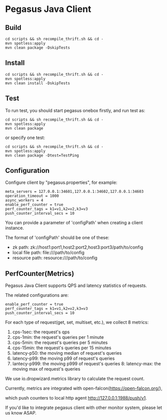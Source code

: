<!--
Licensed to the Apache Software Foundation (ASF) under one
or more contributor license agreements.  See the NOTICE file
distributed with this work for additional information
regarding copyright ownership.  The ASF licenses this file
to you under the Apache License, Version 2.0 (the
"License"); you may not use this file except in compliance
with the License.  You may obtain a copy of the License at

http://www.apache.org/licenses/LICENSE-2.0

Unless required by applicable law or agreed to in writing,
software distributed under the License is distributed on an
"AS IS" BASIS, WITHOUT WARRANTIES OR CONDITIONS OF ANY
KIND, either express or implied.  See the License for the
specific language governing permissions and limitations
under the License.
-->

# Pegasus Java Client

## Build

```
cd scripts && sh recompile_thrift.sh && cd -
mvn spotless:apply
mvn clean package -DskipTests
```

## Install

```
cd scripts && sh recompile_thrift.sh && cd -
mvn spotless:apply
mvn clean install -DskipTests
```

## Test

To run test, you should start pegasus onebox firstly, and run test as:

```
cd scripts && sh recompile_thrift.sh && cd -
mvn spotless:apply
mvn clean package
```

or specify one test:

```
cd scripts && sh recompile_thrift.sh && cd -
mvn spotless:apply
mvn clean package -Dtest=TestPing
```

## Configuration

Configure client by "pegasus.properties", for example:

```
meta_servers = 127.0.0.1:34601,127.0.0.1:34602,127.0.0.1:34603
operation_timeout = 1000
async_workers = 4
enable_perf_counter = true
perf_counter_tags = k1=v1,k2=v2,k3=v3
push_counter_interval_secs = 10
```

You can provide a parameter of 'configPath' when creating a client instance.

The format of 'configPath' should be one of these:
* zk path: zk://host1:port1,host2:port2,host3:port3/path/to/config
* local file path: file:///path/to/config
* resource path: resource:///path/to/config

## PerfCounter(Metrics)

Pegasus Java Client supports QPS and latency statistics of requests.

The related configurations are:

```
enable_perf_counter = true
perf_counter_tags = k1=v1,k2=v2,k3=v3
push_counter_interval_secs = 10
```

For each type of request(get, set, multiset, etc.), we collect 8 metrics:
1. cps-1sec: the request's qps
2. cps-1min: the request's queries per 1 minute
3. cps-5min: the request's queries per 5 minutes
4. cps-15min: the request's queries per 15 minutes
5. latency-p50: the moving median of request's queries
6. latency-p99: the moving p99 of request's queries
7. lantecy-p999: the moving p999 of request's queries
8: latency-max: the moving max of request's queries

We use io.dropwizard.metrics library to calculate the request count.

Currently, metrics are integrated with open-falcon(https://open-falcon.org/),
<!-- markdown-link-check-disable -->
which push counters to local http agent http://127.0.0.1:1988/push/v1.
<!-- markdown-link-check-enable-->

If you'd like to integrate pegasus client with other monitor system, please let us know ASAP.
